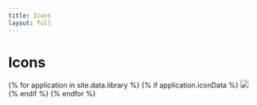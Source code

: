 ```yaml
---
title: Icons
layout: full
---
```


# Icons

<div>
    {% for application in site.data.library %}
        {% if application.iconData %}
            <img class="icon" src="{{ application.iconData }}">
        {% endif %}
    {% endfor %}
</div>
